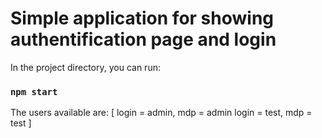 # Simple application for showing authentification page and login

In the project directory, you can run:

### `npm start`

The users available are:
[
    login = admin, mdp = admin
    login = test, mdp = test
]
